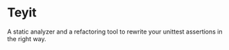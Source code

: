 # Teyit
A static analyzer and a refactoring tool to rewrite your unittest assertions in the right way.

